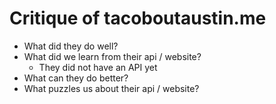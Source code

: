 # Critique of tacoboutaustin.me

* What did they do well?
* What did we learn from their api / website?
  * They did not have an API yet
* What can they do better?
* What puzzles us about their api / website?



